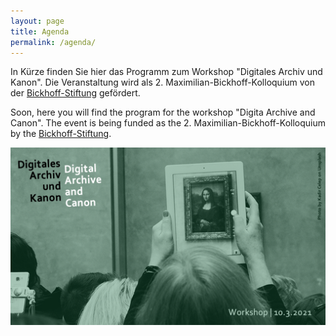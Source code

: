 ```yaml
---
layout: page
title: Agenda
permalink: /agenda/
---
```

 
<div class="language-container">
<section lang="de" markdown="1">

In Kürze finden Sie hier das Programm zum Workshop "Digitales Archiv und Kanon". 
Die Veranstaltung wird als 2. Maximilian-Bickhoff-Kolloquium von der  <a href="http://www.ku.de/die-ku/stiftungen-und-foerderer/bickhoff-stiftung">Bickhoff-Stiftung</a> gefördert. 

</section>

<section lang="en" markdown="1">

Soon, here you will find the program for the workshop "Digita Archive and Canon".
The event is being funded as the 2. Maximilian-Bickhoff-Kolloquium by the <a href="http://www.ku.de/die-ku/stiftungen-und-foerderer/bickhoff-stiftung">Bickhoff-Stiftung</a>.
</section>
</div>


![](images/cover.png)




